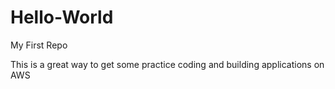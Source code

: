 # Hello-World
My First Repo

This is a great way to get some practice coding and building applications on AWS
